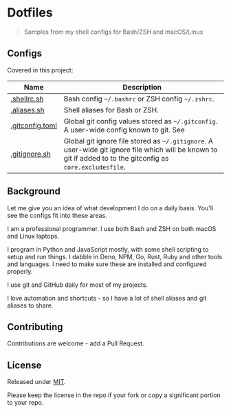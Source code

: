 # Dotfiles
> Samples from my shell configs for Bash/ZSH and macOS/Linux


## Configs

Covered in this project:

Name                                | Description
---                                 | ---
[.shellrc.sh](/.shellrc.sh)         | Bash config `~/.bashrc` or ZSH config `~/.zshrc`. 
[.aliases.sh](/.aliases.sh)         | Shell aliases for Bash or ZSH. 
[.gitconfig.toml](/.gitconfig.toml) | Global git config values stored as `~/.gitconfig`. A user-wide config known to git. See 
[.gitignore.sh](/.gitignore.sh)     | Global git ignore file stored as `~/.gitignore`. A user-wide git ignore file which will be known to git if added to to the gitconfig as `core.excludesfile`.


## Background

Let me give you an idea of what development I do on a daily basis. You'll see the configs fit into these areas.

I am a professional programmer. I use both Bash and ZSH on both macOS and Linux laptops.

I program in Python and JavaScript mostly, with some shell scripting to setup and run things. I dabble in Deno, NPM, Go, Rust, Ruby and other tools and languages. I need to make sure these are installed and configured properly.

I use git and GitHub daily for most of my projects.

I love automation and shortcuts - so I have a lot of shell aliases and git aliases to share.


## Contributing

Contributions are welcome - add a Pull Request.


## License

Released under [MIT](/LICENSE).

Please keep the license in the repo if your fork or copy a significant portion to your repo.

